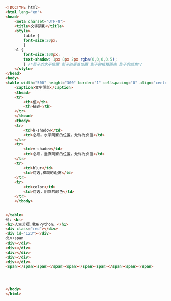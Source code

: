 
<BlogInfo title="17.文字阴影" author="白日梦想猿" pv=0 read_times=0 pre_cost_time=0分52秒 category="css学习" tag_list="['css学习']" create_time="2020.07.17 15:11:06" update_time="2020.07.17 15:32:08" />

```html
<!DOCTYPE html>
<html lang="en">
<head>
    <meta charset="UTF-8">
    <title>文字阴影</title>
    <style>
        table {
        font-size:20px;
        }
    h1 {
        font-size:100px;
        text-shadow: 1px 8px 2px rgba(0,0,0,0.5);
        } /*影子的水平位置 影子的垂直位置 影子的模糊距离 影子的颜色*/
    </style>
</head>
<body>
<table width="500" height="300" border="1" cellspacing="0" align="center">
    <caption>文字阴影</caption>
    <thead>
    <tr>
        <th>值</th>
        <th>描述</th>
    </tr>
    </thead>
    <tbody>
    <tr>
        <td>h-shadow</td>
        <td>必须。水平阴影的位置，允许为负值</td>
    </tr>
    <tr>
        <td>v-shadow</td>
        <td>必须，垂直阴影的位置，允许为负值</td>
    </tr>
    <tr>
        <td>blur</td>
        <td>可选,模糊的距离</td>
    </tr>
    <tr>
        <td>color</td>
        <td>可选，阴影的颜色</td>
    </tr>
    </tbody>


</table>
例: <br>
<h1>人生苦短,我用Python。</h1>
<div class="red"></div>
<div id="123"></div>
div+span
<div></div>
<div></div>
<div></div>
<div></div>
<div></div>
<span></span><span></span><span></span><span></span><span></span>




</body>
</html>
```
